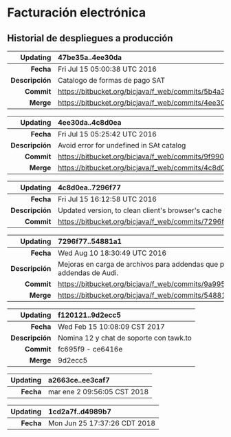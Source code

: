# Facturación electrónica
## Historial de despliegues a producción

|Updating       |   47be35a..4ee30da
| -------------------------: | :---
|**Fecha**          |   Fri Jul 15 05:00:38 UTC 2016
|**Descripción**   |   Catalogo de formas de pago SAT
|**Commit**         |   https://bitbucket.org/bicjava/f_web/commits/5b4a33bbd0a188ea38aa8db82499c8cf394b71a5
|**Merge**         |   https://bitbucket.org/bicjava/f_web/commits/4ee30daba451d014c636504f130392eaa50a76a4


|Updating       |   4ee30da..4c8d0ea
| -------------------------: | :---
|**Fecha**          |   Fri Jul 15 05:25:42 UTC 2016
|**Descripción**   |   Avoid error for undefined in SAt catalog
|**Commit**         |   https://bitbucket.org/bicjava/f_web/commits/9f9909b1218db78fee593a41b515c92d09e0d2a3
|**Merge**         |   https://bitbucket.org/bicjava/f_web/commits/4c8d0ea7e31e9a6f9c7f05c3b0001436da1f6f0d


|Updating       |   4c8d0ea..7296f77
| -------------------------: | :---
|**Fecha**          |   Fri Jul 15 16:12:58 UTC 2016
|**Descripción**   |   Updated version, to clean client's browser's cache
|**Commit**         |   https://bitbucket.org/bicjava/f_web/commits/7296f77c4b5caf66520744ecb0dfe93674bb8da2


|Updating       |   7296f77..54881a1
| -------------------------: | :---
|**Fecha**          |   Wed Aug 10 18:30:49 UTC 2016
|**Descripción**   |   Mejoras en carga de archivos para addendas que permite la carga de orden de compra en addendas de Audi.
|**Commit**         |   https://bitbucket.org/bicjava/f_web/commits/9a995aef4f0bc3966c53536a6c59ea7f2e499455
|**Merge**         |   https://bitbucket.org/bicjava/f_web/commits/54881a1254fe7097fb20a5cf7bc2ca0ec9a58436


|Updating       |   f120121..9d2ecc5
| -------------------------: | :---
|**Fecha**          |   Wed Feb 15 10:08:09 CST 2017
|**Descripción**   |   Nomina 12 y chat de soporte con tawk.to
|**Commit**         |   fc695f9 - ce6416e
|**Merge**         |   9d2ecc5

|Updating       |   a2663ce..ee3caf7
| -------------------------: | :---
|**Fecha**          |   mar ene  2 09:56:05 CST 2018

|Updating       |   1cd2a7f..d4989b7
| -------------------------: | :---
|**Fecha**          |   Mon Jun 25 17:37:26 CDT 2018
